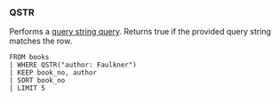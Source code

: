 <!--
This is generated by ESQL’s AbstractFunctionTestCase. Do no edit it. See ../README.md for how to regenerate it.
-->

### QSTR
Performs a [query string query](https://www.elastic.co/docs/reference/elasticsearch/query-languages/query-dsl/query-dsl-query-string-query). Returns true if the provided query string matches the row.

```esql
FROM books
| WHERE QSTR("author: Faulkner")
| KEEP book_no, author
| SORT book_no
| LIMIT 5
```
